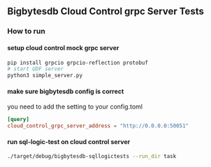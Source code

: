 ## Bigbytesdb Cloud Control grpc Server Tests


### How to run
#### setup cloud control mock grpc server
```sh
pip install grpcio grpcio-reflection protobuf
# start UDF server
python3 simple_server.py
```
#### make sure bigbytesdb config is correct
you need to add the setting to your config.toml
```toml
[query]
cloud_control_grpc_server_address = "http://0.0.0.0:50051"
```

#### run sql-logic-test on cloud control server
```sh
./target/debug/bigbytesdb-sqllogictests --run_dir task
```

